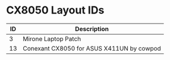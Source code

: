 # CX8050 Layout IDs

| ID | Description |
|---|---|
| 3 | Mirone Laptop Patch |
| 13 | Conexant CX8050 for ASUS X411UN by cowpod |
